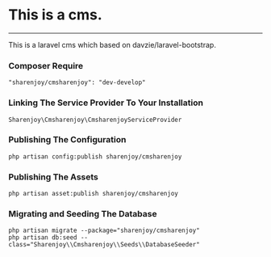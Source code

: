 # This is a cms.
--------------------------------------

This is a laravel cms which based on davzie/laravel-bootstrap.

### Composer Require
<!-- Nice and simple -->

    "sharenjoy/cmsharenjoy": "dev-develop"

### Linking The Service Provider To Your Installation
<!-- Add this string to your array of providers in app/config/app.php -->

    Sharenjoy\Cmsharenjoy\CmsharenjoyServiceProvider

### Publishing The Configuration
<!-- Publish the configurations for this package in order to change them to your liking: -->

    php artisan config:publish sharenjoy/cmsharenjoy

### Publishing The Assets
<!-- You need assets bro! -->

    php artisan asset:publish sharenjoy/cmsharenjoy

### Migrating and Seeding The Database
<!-- Seed the database, this pretty much just seeds an example user and settings. Migration is pretty simple, ensure your database config is setup and run this: -->

    php artisan migrate --package="sharenjoy/cmsharenjoy"
    php artisan db:seed --class="Sharenjoy\\Cmsharenjoy\\Seeds\\DatabaseSeeder"
